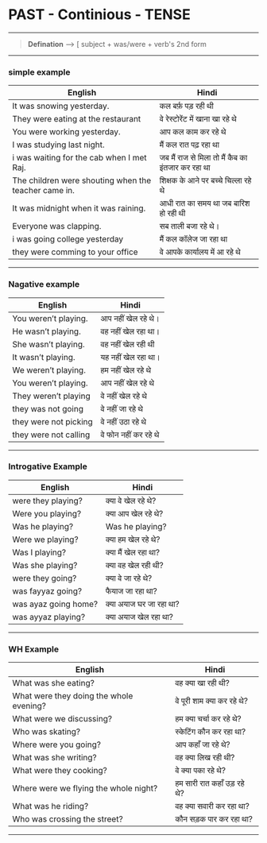 # PAST - Continious - TENSE

---

> **Defination** --> [ subject + was/were + verb's 2nd form
---

### simple example
| English | Hindi |
| -------| -------|
| It was snowing yesterday.| कल बर्फ़ पड़ रही थी|
| They were eating at the restaurant | वे रेस्टोरेंट में खाना खा रहे थे |
| You were working yesterday. |आप कल काम कर रहे थे |
| I was studying last night.  | मैं कल रात पढ़ रहा था |
| i was waiting for the cab when I met Raj. |जब मैं राज से मिला तो मैं कैब का इंतजार कर रहा था|
| The children were shouting when the teacher came in. |शिक्षक के आने पर बच्चे चिल्ला रहे थे |
| It was midnight when it was raining. |आधी रात का समय था जब बारिश हो रही थी|
| Everyone was clapping. |सब ताली बजा रहे थे।|
| i was going college yesterday | मैं कल कॉलेज जा रहा था|
| they were comming to your office | वे आपके कार्यालय में आ रहे थे |

---
### Nagative example
|English | Hindi |
| --- | ---|
|You weren’t playing.| आप नहीं खेल रहे थे।|
|He wasn’t playing.|वह नहीं खेल रहा था। |
|She wasn’t playing.| वह नहीं खेल रही थी|
|It wasn’t playing.|यह नहीं खेल रहा था। |
|We weren’t playing.| हम नहीं खेल रहे थे|
|You weren’t playing.| आप नहीं खेल रहे थे|
|They weren’t playing| वे नहीं खेल रहे थे|
|they was not going | वे नहीं जा रहे थे |
| they were not picking | वे नहीं उठा रहे थे |
| they were not calling | वे फोन नहीं कर रहे थे |

---
### Introgative Example
| English | Hindi |
|------|-----|
| were they playing? |  क्या वे खेल रहे थे?|
|Were you playing? | क्या आप खेल रहे थे?|
|Was he playing?| Was he playing?|
|Were we playing?|क्या हम खेल रहे थे?|
|Was I playing?| क्या मैं खेल रहा था?|
|Was she playing?| क्या वह खेल रही थी?|
|were they going? |क्या वे जा रहे थे?|
|was fayyaz going?| फैयाज जा रहा था?|
|was ayaz going home? |क्या अयाज घर जा रहा था?|
|was ayyaz playing?|क्या अयाज खेल रहा था?|

---
### WH Example
| English | Hindi |
| -----|----|
| What was she eating? | वह क्या खा रही थी?|
| What were they doing the whole evening? | वे पूरी शाम क्या कर रहे थे?|
| What were we discussing? | हम क्या चर्चा कर रहे थे?|
| Who was skating?|स्केटिंग कौन कर रहा था?|
| Where were you going?|आप कहाँ जा रहे थे?|
| What was she writing?|वह क्या लिख ​​रही थी?|
| What were they cooking? |वे क्या पका रहे थे?|
| Where were we flying the whole night? |हम सारी रात कहाँ उड़ रहे थे? |
| What was he riding? | वह क्या सवारी कर रहा था? |
| Who was crossing the street? | कौन सड़क पार कर रहा था?|
----
